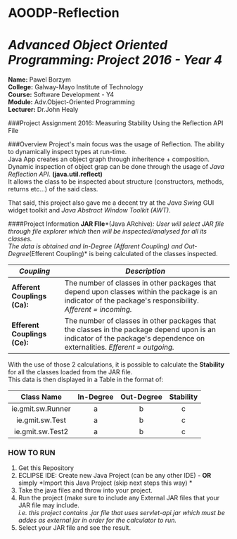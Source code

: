 # AOODP-Reflection
# *Advanced Object Oriented Programming:  Project 2016 - Year 4*

**Name:** Pawel Borzym </br>
**College:** Galway-Mayo Institute of Technology </br>
**Course:** Software Development - Y4 </br>
**Module:** Adv.Object-Oriented Programming </br>
**Lecturer:** Dr.John Healy </br>

###Project
Assignment 2016: Measuring Stability Using the Reflection API File

###Overview
Project's main focus was the usage of Reflection. The ability to dynamically inspect types at run-time.</br>
Java App creates an object graph through inheritence + composition.</br>
Dynamic inspection of object grap can be done through the usage of *Java Reflection API*. **(java.util.reflect)**</br>
It allows the class to be inspected about structure (constructors, methods, returns etc...) of the said class.</br>

That said, this project also gave me a decent try at the *Java Swing* GUI widget toolkit and *Java Abstract Window Toolkit (AWT)*.</br>

####Project Information
**JAR FIle***(Java ARchive)*: User will select JAR file through file explorer which then will be inspected/analysed for all its classes.</br>
The data is obtained and In-Degree *(Affarent Coupling)* and Out-Degree*(Efferent Coupling)* is being calculated of the classes inspected.<br>

*Coupling* | *Description*
---------|----------
**Afferent Couplings (Ca):**| The number of classes in other packages that depend upon classes within the package is an indicator of the package's responsibility. *Afferent = incoming.*
**Efferent Couplings (Ce):**| The number of classes in other packages that the classes in the package depend upon is an indicator of the package's dependence on externalities. *Efferent = outgoing.*

With the use of those 2 calculations, it is possible to calculate the **Stability** for all the classes loaded from the JAR file.</br>
This data is then displayed in a Table in the format of:</br>

| Class Name       | In-Degree      | Out-Degree  | Stability    |
|:----------------:|:--------------:|:-----------:|:------------:|
| ie.gmit.sw.Runner| a              |   b         |      c       |
| ie.gmit.sw.Test  | a              |   b         |      c       |
| ie.gmit.sw.Test2 | a              |   b         |      c       |


### HOW TO RUN
1. Get this Repository
2. ECLIPSE IDE: Create new Java Project (can be any other IDE) - **OR** simply *Import this Java Project (skip next steps this way) *
3. Take the java files and throw into your project.
4. Run the project (make sure to include any External JAR files that your JAR file may include. </br>
*i.e. this project contains .jar file that uses servlet-api.jar which must be addes as external jar in order for the calculator to run.*
5. Select your JAR file and see the result.

